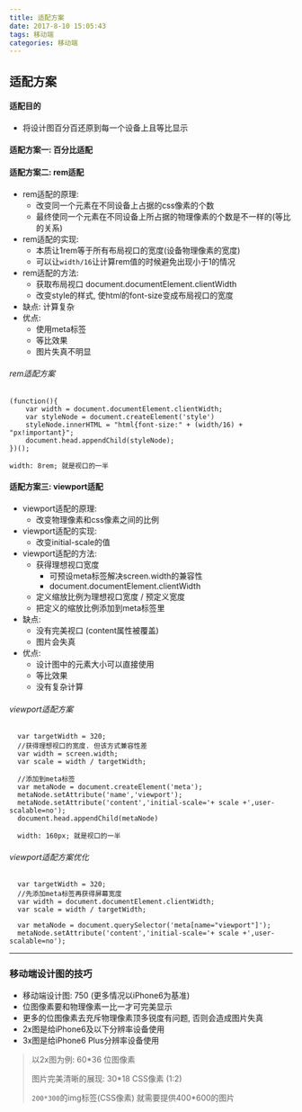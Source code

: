 ```yaml
---
title: 适配方案
date: 2017-8-10 15:05:43
tags: 移动端
categories: 移动端
---
```


## 适配方案
#### 适配目的
- 将设计图百分百还原到每一个设备上且等比显示
#### 适配方案一: 百分比适配
#### 适配方案二: rem适配
- rem适配的原理:
	- 改变同一个元素在不同设备上占据的css像素的个数
	- 最终使同一个元素在不同设备上所占据的物理像素的个数是不一样的(等比的关系)
- rem适配的实现:
	- 本质让1rem等于所有布局视口的宽度(设备物理像素的宽度)
	- 可以让`width/16`让计算rem值的时候避免出现小于1的情况
- rem适配的方法:
	- 获取布局视口 document.documentElement.clientWidth
	- 改变style的样式, 使html的font-size变成布局视口的宽度
- 缺点: 计算复杂
- 优点: 
	- 使用meta标签
	- 等比效果
	- 图片失真不明显
###### rem适配方案
	(function(){
		var width = document.documentElement.clientWidth;
	  	var styleNode = document.createElement('style')
		styleNode.innerHTML = "html{font-size:" + (width/16) + "px!important}";
		document.head.appendChild(styleNode);
	})();

	width: 8rem; 就是视口的一半
#### 适配方案三: viewport适配
- viewport适配的原理:
	- 改变物理像素和css像素之间的比例
- viewport适配的实现:
	- 改变initial-scale的值
- viewport适配的方法:
	- 获得理想视口宽度 
		- 可预设meta标签解决screen.width的兼容性
		- document.documentElement.clientWidth
	- 定义缩放比例为理想视口宽度 / 预定义宽度
	- 把定义的缩放比例添加到meta标签里
- 缺点:
	- 没有完美视口 (content属性被覆盖)
	- 图片会失真
- 优点:
	- 设计图中的元素大小可以直接使用
	- 等比效果
	- 没有复杂计算
###### viewport适配方案
	  var targetWidth = 320;
	  //获得理想视口的宽度. 但该方式兼容性差
	  var width = screen.width;
	  var scale = width / targetWidth;
	
	  //添加到meta标签
	  var metaNode = document.createElement('meta');
	  metaNode.setAttribute('name','viewport');
	  metaNode.setAttribute('content','initial-scale='+ scale +',user-scalable=no');
	  document.head.appendChild(metaNode)

	  width: 160px; 就是视口的一半

###### viewport适配方案优化
	  var targetWidth = 320;
	  //先添加meta标签再获得屏幕宽度
	  var width = document.documentElement.clientWidth;
	  var scale = width / targetWidth;
	
	  var metaNode = document.querySelector('meta[name="viewport"]');
	  metaNode.setAttribute('content','initial-scale='+ scale +',user-scalable=no');


----------

### 移动端设计图的技巧
- 移动端设计图: 750 (更多情况以iPhone6为基准)
- 位图像素要和物理像素一比一才可完美显示
- 更多的位图像素去充斥物理像素顶多锐度有问题, 否则会造成图片失真
- 2x图是给iPhone6及以下分辨率设备使用
- 3x图是给iPhone6 Plus分辨率设备使用
> 以2x图为例: 60*36 位图像素
> 
> 图片完美清晰的展现: 30*18 CSS像素 (1:2)
> 
> `200*300`的img标签(CSS像素) 就需要提供400*600的图片
